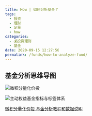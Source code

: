 ```yaml
---
title: How | 如何分析基金？
tags: 
  - 投资
  - 理财
  - 定量
  - how
categories: 
  - 💰投资理财
  - 基金
date: 2020-09-15 12:27:56
permalink: /funds/how-to-analyze-fund/
---
```


## 基金分析思维导图

![微积分量化价投](https://cdn.jsdelivr.net/gh/masantu/statics@master/images/AgAAEZapOh4xEjjQrOxKR77ljGD9XFOL.jpeg)

![主动权益基金指标与标签体系](https://cdn.jsdelivr.net/gh/masantu/statics@master/images/微信图片_20230315114832.png)

[微积分量化价投 基金分析教程和数据说明](https://docs.qq.com/doc/DZUhkY1BxUGVhQVds?&u=eda7d81e940c49979ac5e440a3eb5c45)